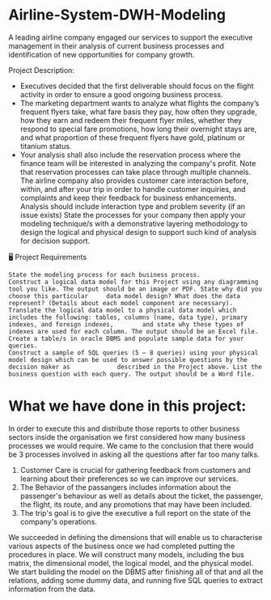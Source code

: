 # Airline-System-DWH-Modeling
A leading airline company engaged our services to support the executive management in their analysis of current business processes and identification of new opportunities for company growth.

 Project Description:
- Executives decided that the first deliverable should focus on the flight activity in order to ensure a good ongoing business process.
- The marketing department wants to analyze what flights the company’s frequent flyers take, what fare basis they pay, how often they upgrade, how they earn and redeem their frequent flyer miles, whether they respond to special fare promotions, how long their overnight stays are, and what proportion of these frequent flyers have gold, platinum or titanium status.
- Your analysis shall also include the reservation process where the finance team will be interested in analyzing the company's profit. Note that reservation processes can take place through multiple channels. The airline company also provides customer care interaction before, within, and after your trip in order to handle customer inquiries, and complaints and keep their feedback for business enhancements. Analysis should include interaction type and problem severity (if an issue exists) State the processes for your company then apply your modeling technique/s with a demonstrative layering methodology to design the logical and physical design to support such kind of analysis for decision support.

🖥 Project Requirements

    State the modeling process for each business process.
    Construct a logical data model for this Project using any diagramming tool you like. The output should be an image or PDF. State why did you choose this particular     data model design? What does the data represent? (Details about each model component are necessary).
    Translate the logical data model to a physical data model which includes the following: tables, columns (name, data type), primary indexes, and foreign indexes,        and state why these types of indexes are used for each column. The output should be an Excel file.
    Create a table/s in oracle DBMS and populate sample data for your queries.
    Construct a sample of SQL queries (5 – 8 queries) using your physical model design which can be used to answer possible questions by the decision maker as             described in the Project above. List the business question with each query. The output should be a Word file.
    
# What we have done in this project: 
 
  In order to execute this and distribute those reports to other business sectors inside the organisation we first considered how many business processes we would require. We came to the conclusion that there would be 3 processes involved in asking all the questions after far too many talks.
  1) Customer Care is crucial for gathering feedback from customers and learning about their preferences so we can improve our services.
  2) The Behavior of the passangers includes information about the passenger's behaviour as well as details about the ticket, the passenger, the flight, its route, and any promotions that may have been included.
  3) The trip's goal is to give the executive a full report on the state of the company's operations.
 
 We succeeded in defining the dimensions that will enable us to characterise various aspects of the business once we had completed putting the procedures in place.
 We will construct many models, including the bus matrix, the dimensional model, the logical model, and the physical model.
 We start building the model on the DBMS after finishing all of that and all the relations, adding some dummy data, and running five SQL queries to extract information from the data.

